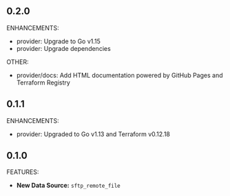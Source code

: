 ## 0.2.0

ENHANCEMENTS:

* provider: Upgrade to Go v1.15
* provider: Upgrade dependencies

OTHER:

* provider/docs: Add HTML documentation powered by GitHub Pages and Terraform Registry

## 0.1.1

ENHANCEMENTS:

* provider: Upgraded to Go v1.13 and Terraform v0.12.18

## 0.1.0

FEATURES:

* **New Data Source:** `sftp_remote_file`
